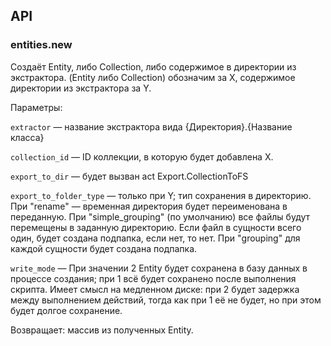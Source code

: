 ## API

### entities.new

Создаёт Entity, либо Collection, либо содержимое в директории из экстрактора. (Entity либо Collection) обозначим за X, содержимое директории из экстрактора за Y.

Параметры:

`extractor` — название экстрактора вида {Директория}.{Название класса}

`collection_id` — ID коллекции, в которую будет добавлена X.

`export_to_dir` — будет вызван act Export.CollectionToFS

`export_to_folder_type` — только при Y; тип сохранения в директорию. При "rename" — временная директория будет переименована в переданную. При "simple_grouping" (по умолчанию) все файлы будут перемещены в заданную директорию. Если файл в сущности всего один, будет создана подпапка, если нет, то нет. При "grouping" для каждой сущности будет создана подпапка.

`write_mode` — При значении 2 Entity будет сохранена в базу данных в процессе создания; при 1 всё будет сохранено после выполнения скрипта. Имеет смысл на медленном диске: при 2 будет задержка между выполнением действий, тогда как при 1 её не будет, но при этом будет долгое сохранение.

Возвращает: массив из полученных Entity.
